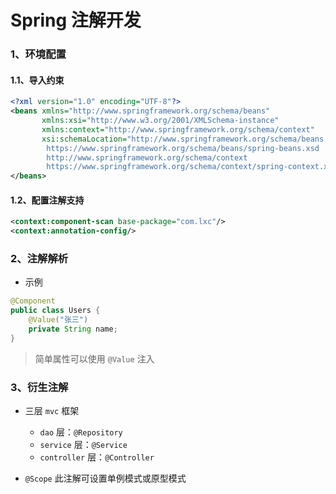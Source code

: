 # Spring 注解开发

### 1、环境配置

#### 1.1、导入约束

```xml
<?xml version="1.0" encoding="UTF-8"?>
<beans xmlns="http://www.springframework.org/schema/beans"
       xmlns:xsi="http://www.w3.org/2001/XMLSchema-instance"
       xmlns:context="http://www.springframework.org/schema/context"
       xsi:schemaLocation="http://www.springframework.org/schema/beans
        https://www.springframework.org/schema/beans/spring-beans.xsd
        http://www.springframework.org/schema/context
        https://www.springframework.org/schema/context/spring-context.xsd">
</beans>
```

#### 1.2、配置注解支持

```xml
<context:component-scan base-package="com.lxc"/>
<context:annotation-config/>
```

### 2、注解解析

- 示例

```java
@Component
public class Users {
    @Value("张三")
    private String name;
}
```

> 简单属性可以使用 `@Value` 注入

### 3、衍生注解

- 三层 `mvc` 框架
  - `dao` 层：`@Repository`
  - `service` 层：`@Service`
  - `controller` 层：`@Controller`

- `@Scope` 此注解可设置单例模式或原型模式